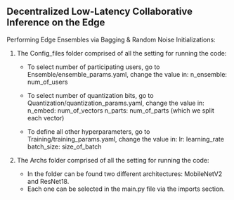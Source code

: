 ## Decentralized Low-Latency Collaborative Inference on the Edge

Performing Edge Ensembles via Bagging & Random Noise Initializations:

1. The Config_files folder comprised of all the setting for running the code:
  
   - To select number of participating users, go to Ensemble/ensemble_params.yaml, change the value in:
     n_ensemble: num_of_users
     
   - To select number of quantization bits, go to Quantization/quantization_params.yaml, change the value in: 
     n_embed: num_of_vectors
     n_parts: num_of_parts (which we split each vector)

   - To define all other hyperparameters, go to Training/training_params.yaml, change the value in: 
     lr: learning_rate
     batch_size: size_of_batch
     
     
2. The Archs folder comprised of all the setting for running the code:

   - In the folder can be found two different architectures: MobileNetV2 and ResNet18.
   - Each one can be selected in the main.py file via the imports section.
